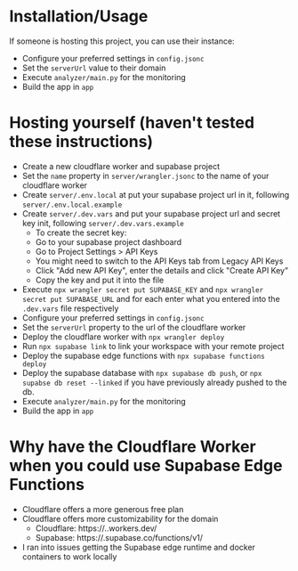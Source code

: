 # Installation/Usage
If someone is hosting this project, you can use their instance:
- Configure your preferred settings in `config.jsonc`
- Set the `serverUrl` value to their domain
- Execute `analyzer/main.py` for the monitoring
- Build the app in `app`


# Hosting yourself (haven't tested these instructions)
- Create a new cloudflare worker and supabase project
- Set the `name` property in `server/wrangler.jsonc` to the name of your cloudflare worker
- Create `server/.env.local` at put your supabase project url in it, following `server/.env.local.example`
- Create `server/.dev.vars` and put your supabase project url and secret key init, following `server/.dev.vars.example`
    - To create the secret key:
    - Go to your supabase project dashboard
    - Go to Project Settings > API Keys
    - You might need to switch to the API Keys tab from Legacy API Keys
    - Click "Add new API Key", enter the details and click "Create API Key"
    - Copy the key and put it into the file
- Execute `npx wrangler secret put SUPABASE_KEY` and `npx wrangler secret put SUPABASE_URL` and for each enter what you entered into the `.dev.vars` file respectively
- Configure your preferred settings in `config.jsonc`
- Set the `serverUrl` property to the url of the cloudflare worker
- Deploy the cloudflare worker with `npx wrangler deploy`
- Run `npx supabase link` to link your workspace with your remote project
- Deploy the supabase edge functions with `npx supabase functions deploy`
- Deploy the supabase database with `npx supabase db push`, or `npx supabse db reset --linked` if you have previously already pushed to the db.
- Execute `analyzer/main.py` for the monitoring
- Build the app in `app`




# Why have the Cloudflare Worker when you could use Supabase Edge Functions
- Cloudflare offers a more generous free plan
- Cloudflare offers more customizability for the domain
    - Cloudflare: https://<custom>.<username>.workers.dev/<custom>
    - Supabase: https://<project-id>.supabase.co/functions/v1/<custom>
- I ran into issues getting the Supabase edge runtime and docker containers to work locally
